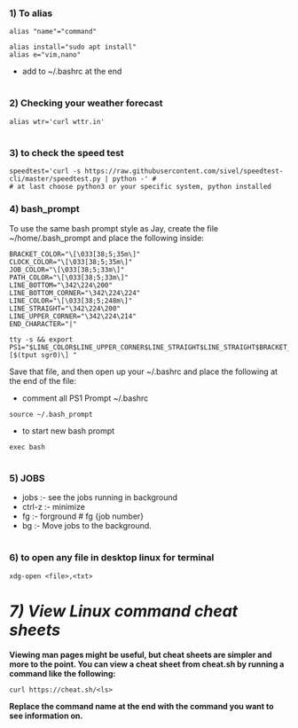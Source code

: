 ### 1) To alias 
```
alias "name"="command"

alias install="sudo apt install"
alias e="vim,nano"
```

- add to ~/.bashrc at the end
#
### 2) Checking your weather forecast
```
alias wtr='curl wttr.in'
```
#
### 3) to check the speed test 
```
speedtest='curl -s https://raw.githubusercontent.com/sivel/speedtest-cli/master/speedtest.py | python -' #
# at last choose python3 or your specific system, python installed 
```
### 4) bash_prompt 

To use the same bash prompt style as Jay, create the file ~/home/.bash_prompt and place the following inside:
```
BRACKET_COLOR="\[\033[38;5;35m\]"
CLOCK_COLOR="\[\033[38;5;35m\]"
JOB_COLOR="\[\033[38;5;33m\]"
PATH_COLOR="\[\033[38;5;33m\]"
LINE_BOTTOM="\342\224\200"
LINE_BOTTOM_CORNER="\342\224\224"
LINE_COLOR="\[\033[38;5;248m\]"
LINE_STRAIGHT="\342\224\200"
LINE_UPPER_CORNER="\342\224\214"
END_CHARACTER="|"

tty -s && export PS1="$LINE_COLOR$LINE_UPPER_CORNER$LINE_STRAIGHT$LINE_STRAIGHT$BRACKET_COLOR[$CLOCK_COLOR\t$BRACKET_COLOR]$LINE_COLOR$LINE_STRAIGHT$BRACKET_COLOR[$JOB_COLOR\j$BRACKET_COLOR]$LINE_COLOR$LINE_STRAIGHT$BRACKET_COLOR[\H:\]$PATH_COLOR\w$BRACKET_COLOR]\n$LINE_COLOR$LINE_BOTTOM_CORNER$LINE_STRAIGHT$LINE_BOTTOM$END_CHARACTER\[$(tput sgr0)\] "
```
Save that file, and then open up your ~/.bashrc and place the following at the end of the file:
      
  - comment all PS1 Prompt ~/.bashrc
```
source ~/.bash_prompt
```
  - to start new bash prompt
```
exec bash
```
# 
### 5) JOBS

- jobs :- see the jobs running in background
- ctrl-z :- minimize
- fg :- forground # fg {job number}
- bg :-  Move jobs to the background.
#

### 6) to open any file in desktop linux for terminal
```
xdg-open <file>,<txt>
```
#

# *7) View Linux command cheat sheets*

**Viewing man pages might be useful, but cheat sheets are simpler and more to the point. You can view a cheat sheet from cheat.sh by running a command like the following:**
```
curl https://cheat.sh/<ls>
```
**Replace the command name at the end with the command you want to see information on.**
